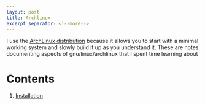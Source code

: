 ```yaml
---
layout: post
title: Archlinux
excerpt_separator: <!--more-->
---
```


I use the <a class="txt-link" href="https://www.archlinux.org/">ArchLinux distribution</a>  because it allows you to start with a minimal working system and slowly build it up as you understand it.
These are notes documenting aspects of gnu/linux/archlinux that I spent time learning about 
<!--more-->

# Contents 
1. [Installation](#installation)


